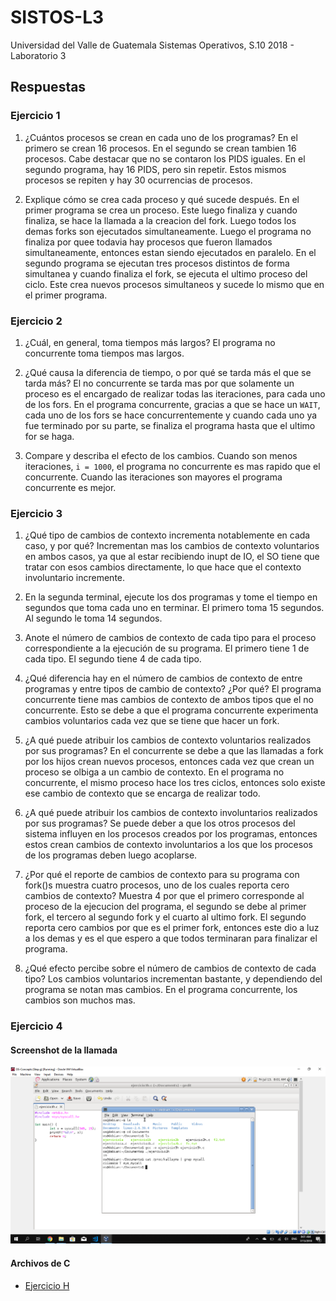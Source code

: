 # SISTOS-L3
Universidad del Valle de Guatemala
Sistemas Operativos, S.10 2018 - Laboratorio 3

## Respuestas

### Ejercicio 1

1. ¿Cuántos procesos se crean en cada uno de los programas? En el primero se crean 16 procesos. En el segundo se crean tambien 16 procesos. Cabe destacar que no se contaron los PIDS iguales. En el segundo programa, hay 16 PIDS, pero sin repetir. Estos mismos procesos se repiten y hay 30 ocurrencias de procesos.

2. Explique cómo se crea cada proceso y qué sucede después. En el primer programa se crea un proceso. Este luego finaliza y cuando finaliza, se hace la llamada a la creacion del fork. Luego todos los demas forks son ejecutados simultaneamente. Luego el programa no finaliza por quee todavia hay procesos que fueron llamados simultaneamente, entonces estan siendo ejecutados en paralelo. En el segundo programa se ejecutan tres procesos distintos de forma simultanea y cuando finaliza el fork, se ejecuta el ultimo proceso del ciclo. Este crea nuevos procesos simultaneos y sucede lo mismo que en el primer programa.

### Ejercicio 2
1. ¿Cuál, en general, toma tiempos más largos? El programa no concurrente toma tiempos mas largos.

2. ¿Qué causa la diferencia de tiempo, o por qué se tarda más el que se tarda más? El no concurrente se tarda mas por que solamente un proceso es el encargado de realizar todas las iteraciones, para cada uno de los fors. En el programa concurrente, gracias a que se hace un ```WAIT```, cada uno de los fors se hace concurrentemente y cuando cada uno ya fue terminado por su parte, se finaliza el programa hasta que el ultimo for se haga.

3. Compare y describa el efecto de los cambios. Cuando son menos iteraciones, ```i = 1000```, el programa no concurrente es mas rapido que el concurrente. Cuando las iteraciones son mayores el programa concurrente es mejor.

### Ejercicio 3

1. ¿Qué tipo de cambios de contexto incrementa notablemente en cada caso, y por qué? Incrementan mas los cambios de contexto voluntarios en ambos casos, ya que al estar recibiendo inupt de IO, el SO tiene que tratar con esos cambios directamente, lo que hace que el contexto involuntario incremente.

2. En la segunda terminal, ejecute los dos programas y tome el tiempo en segundos que toma cada uno en terminar. El primero toma 15 segundos. Al segundo le toma 14 segundos.

3. Anote  el  número  de  cambios  de  contexto  de  cada  tipo  para  el  proceso  correspondiente  a  la ejecución de su programa. El primero tiene 1 de cada tipo. El segundo tiene 4 de cada tipo.

4. ¿Qué diferencia hay en el número de cambios de contexto de entre programas y entre tipos de cambio de contexto? ¿Por qué? El programa concurrente tiene mas cambios de contexto de ambos tipos que el no concurrente. Esto se debe a que el programa concurrente experimenta cambios voluntarios cada vez que se tiene que hacer un fork.

5. ¿A qué puede atribuir los cambios de contexto voluntarios realizados por sus programas? En el concurrente se debe a que las llamadas a fork por los hijos crean nuevos procesos, entonces cada vez que crean un proceso se olbiga a un cambio de contexto. En el programa no concurrente, el mismo proceso hace los tres ciclos, entonces solo existe ese cambio de contexto que se encarga de realizar todo.

6. ¿A   qué   puede   atribuir   los   cambios   de   contexto   involuntarios   realizados  por   sus programas? Se puede deber a que los otros procesos del sistema influyen en los procesos creados por los programas, entonces estos crean cambios de contexto involuntarios a los que los procesos de los programas deben luego acoplarse.

7. ¿Por  qué  el  reporte  de  cambios  de  contexto  para  su  programa  con fork()s muestra cuatro procesos, uno de los cuales reporta cero cambios de contexto? Muestra 4 por que el primero corresponde al proceso de la ejecucion del programa, el segundo se debe al primer fork, el tercero al segundo fork y el cuarto al ultimo fork. El segundo reporta cero cambios por que es el primer fork, entonces este dio a luz a los demas y es el que espero a que todos terminaran para finalizar el programa.

8. ¿Qué efecto percibe sobre el número de cambios de contexto de cada tipo? Los cambios voluntarios incrementan bastante, y dependiendo del programa se notan mas cambios. En el programa concurrente, los cambios son muchos mas.

### Ejercicio 4



#### Screenshot de la llamada
![alt text](https://github.com/gbrolo/SISTOS-L1/blob/master/3h.PNG)

#### Archivos de C
* [Ejercicio H](./ejercicio3h.c)
